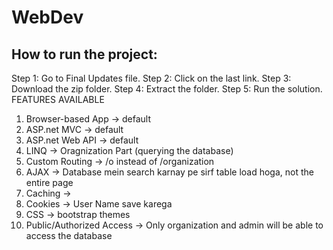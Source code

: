 # WebDev
## How to run the project:
Step 1: Go to Final Updates file.
Step 2: Click on the last link.
Step 3: Download the zip folder.
Step 4: Extract the folder.
Step 5: Run the solution.
                                    FEATURES AVAILABLE
1. Browser-based App -> default
2. ASP.net MVC -> default
3. ASP.net Web API -> default
4. LINQ -> Oragnization Part (querying the database)
5. Custom Routing -> /o instead of /organization
6. AJAX -> Database mein search karnay pe sirf table load hoga, not the entire page
7. Caching ->
8. Cookies -> User Name save karega
9. CSS -> bootstrap themes
10. Public/Authorized Access -> Only organization and admin will be able to access the database
